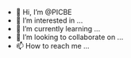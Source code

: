 - 👋 Hi, I’m @PICBE
- 👀 I’m interested in ...
- 🌱 I’m currently learning ...
- 💞️ I’m looking to collaborate on ...
- 📫 How to reach me ...

<!---
PICBE/PICBE is a ✨ special ✨ repository because its `README.md` (this file) appears on your GitHub profile.
You can click the Preview link to take a look at your changes.
--->

